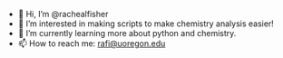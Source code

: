 - 👋 Hi, I’m @rachealfisher
- 👀 I’m interested in making scripts to make chemistry analysis easier!
- 🌱 I’m currently learning more about python and chemistry.
- 📫 How to reach me: rafi@uoregon.edu

<!---
rachealfisher/rachealfisher is a ✨ special ✨ repository because its `README.md` (this file) appears on your GitHub profile.
You can click the Preview link to take a look at your changes.
--->
